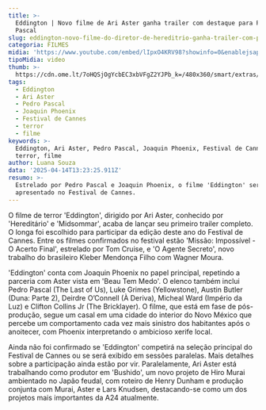 ```yaml
---
title: >-
  Eddington | Novo filme de Ari Aster ganha trailer com destaque para Pedro
  Pascal
slug: eddington-novo-filme-do-diretor-de-hereditrio-ganha-trailer-com-pedro-pascal
categoria: FILMES
midia: 'https://www.youtube.com/embed/lIpxO4KRV98?showinfo=0&enablejsapi=1'
tipoMidia: video
thumb: >-
  https://cdn.ome.lt/7oHQSjOgYcbEC3xbVFgZ2YJPb_k=/480x360/smart/extras/conteudos/omelete_THUMB_-_2025-04-14T100550.421.png
tags:
  - Eddington
  - Ari Aster
  - Pedro Pascal
  - Joaquin Phoenix
  - Festival de Cannes
  - terror
  - filme
keywords: >-
  Eddington, Ari Aster, Pedro Pascal, Joaquin Phoenix, Festival de Cannes,
  terror, filme
author: Luana Souza
data: '2025-04-14T13:23:25.911Z'
resumo: >-
  Estrelado por Pedro Pascal e Joaquin Phoenix, o filme 'Eddington' será
  apresentado no Festival de Cannes.
---
```


O filme de terror 'Eddington', dirigido por Ari Aster, conhecido por 'Hereditário' e 'Midsommar', acaba de lançar seu primeiro trailer completo. O longa foi escolhido para participar da edição deste ano do Festival de Cannes. Entre os filmes confirmados no festival estão 'Missão: Impossível - O Acerto Final', estrelado por Tom Cruise, e 'O Agente Secreto', novo trabalho do brasileiro Kleber Mendonça Filho com Wagner Moura. 

'Eddington' conta com Joaquin Phoenix no papel principal, repetindo a parceria com Aster vista em 'Beau Tem Medo'. O elenco também inclui Pedro Pascal (The Last of Us), Luke Grimes (Yellowstone), Austin Butler (Duna: Parte 2), Deirdre O’Connell (À Deriva), Micheal Ward (Império da Luz) e Clifton Collins Jr (The Bricklayer). O filme, que está em fase de pós-produção, segue um casal em uma cidade do interior do Novo México que percebe um comportamento cada vez mais sinistro dos habitantes após o anoitecer, com Phoenix interpretando o ambicioso xerife local. 

Ainda não foi confirmado se 'Eddington' competirá na seleção principal do Festival de Cannes ou se será exibido em sessões paralelas. Mais detalhes sobre a participação ainda estão por vir. Paralelamente, Ari Aster está trabalhando como produtor em 'Bushido', um novo projeto de Hiro Murai ambientado no Japão feudal, com roteiro de Henry Dunham e produção conjunta com Murai, Aster e Lars Knudsen, destacando-se como um dos projetos mais importantes da A24 atualmente.
